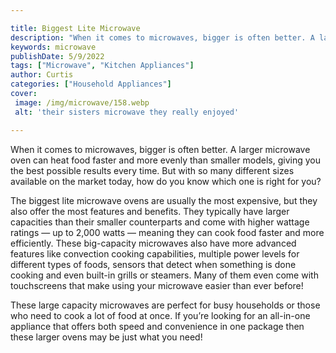 ```yaml
---

title: Biggest Lite Microwave
description: "When it comes to microwaves, bigger is often better. A larger microwave oven can heat food faster and more evenly than smaller mod...get the full scoop"
keywords: microwave
publishDate: 5/9/2022
tags: ["Microwave", "Kitchen Appliances"]
author: Curtis
categories: ["Household Appliances"]
cover: 
 image: /img/microwave/158.webp
 alt: 'their sisters microwave they really enjoyed'

---
```


When it comes to microwaves, bigger is often better. A larger microwave oven can heat food faster and more evenly than smaller models, giving you the best possible results every time. But with so many different sizes available on the market today, how do you know which one is right for you?

The biggest lite microwave ovens are usually the most expensive, but they also offer the most features and benefits. They typically have larger capacities than their smaller counterparts and come with higher wattage ratings — up to 2,000 watts — meaning they can cook food faster and more efficiently. These big-capacity microwaves also have more advanced features like convection cooking capabilities, multiple power levels for different types of foods, sensors that detect when something is done cooking and even built-in grills or steamers. Many of them even come with touchscreens that make using your microwave easier than ever before!

These large capacity microwaves are perfect for busy households or those who need to cook a lot of food at once. If you’re looking for an all-in-one appliance that offers both speed and convenience in one package then these larger ovens may be just what you need!
